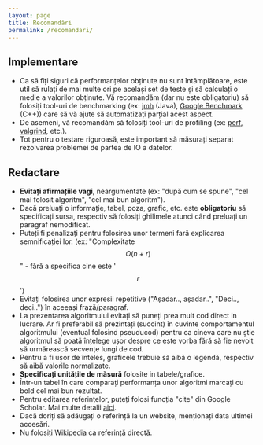```yaml
---
layout: page
title: Recomandări
permalink: /recomandari/
---
```


## Implementare ##
- Ca să fiți siguri că performanțelor obținute nu sunt întâmplătoare, este util să rulați de mai multe ori pe același set de teste și să calculați o medie a valorilor obținute. 
Vă recomandăm (dar nu este obligatoriu) să folosiți tool-uri de benchmarking (ex: <a href="https://openjdk.org/projects/code-tools/jmh/">jmh</a> (Java),  <a href="https://github.com/google/benchmark">Google Benchmark</a> (C++)) care să vă ajute să automatizați parțial acest aspect.
- De asemeni, vă recomandăm să folosiți tool-uri de profiling (ex: <a href="http://www.brendangregg.com/perf.html">perf</a>, <a href="http://valgrind.org/docs/manual/cl-manual.html">valgrind</a>, etc.).
- Tot pentru o testare riguroasă, este important să măsurați separat rezolvarea problemei de partea de IO a datelor.

## Redactare ##

- **Evitați afirmațiile vagi**, neargumentate (ex: "după cum se spune", "cel mai folosit algoritm", "cel mai bun algoritm").
- Dacă preluați o informație, tabel, poza, grafic, etc. este **obligatoriu** să specificați sursa, respectiv să folosiți ghilimele atunci când preluați un paragraf nemodificat.
- Puteți fi penalizați pentru folosirea unor termeni fară explicarea semnificației lor.
(ex: "Complexitate $$O(n + r)$$" - fără a specifica cine este '$$r$$')
- Evitați folosirea unor expresii repetitive ("Așadar.., așadar..", "Deci.., deci..") în aceeași frază/paragraf.
- La prezentarea algoritmului evitați să puneți prea mult cod direct in lucrare. Ar fi preferabil să prezintați (succint) în cuvinte comportamentul algoritmului (eventual folosind pseuducod) pentru ca cineva care nu știe algoritmul să poată înțelege ușor despre ce este vorba fără să fie nevoit să urmărească secvențe lungi de cod.
- Pentru a fi ușor de înteles, graficele trebuie să aibă o legendă, respectiv să aibă valorile normalizate.
- **Specificați unitățile de măsură** folosite in tabele/grafice.
- Într-un tabel în care comparați performanța unor algoritmi marcați cu bold cel mai bun rezultat.
- Pentru editarea referințelor, puteți folosi funcția "cite" din Google Scholar. Mai multe detalii <a href="https://libguides.com.edu/c.php?g=649172&p=4554037">aici</a>.
- Dacă doriți să adăugați o referință la un website, menționați data ultimei accesări.
- Nu folosiți Wikipedia ca referință directă.
